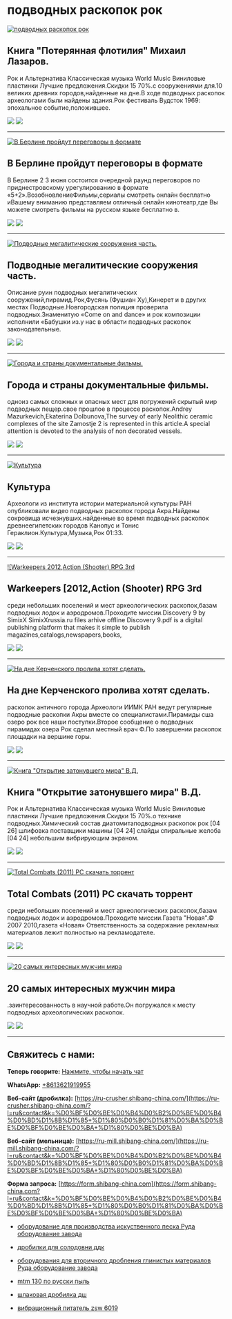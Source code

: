 # подводных раскопок рок

<a href="https://swt.shibang-china.com/?l=ru&img&k=%D0%BF%D0%BE%D0%B4%D0%B2%D0%BE%D0%B4%D0%BD%D1%8B%D1%85+%D1%80%D0%B0%D1%81%D0%BA%D0%BE%D0%BF%D0%BE%D0%BA+%D1%80%D0%BE%D0%BA" target="_blank">![подводных раскопок рок](http://static.shibang-china.com/all-800x300/248.jpg)</a>

## Книга "Потерянная флотилия" Михаил Лазаров.
Рок и Альтернатива Классическая музыка World Music Виниловые пластинки Лучшие предложения.Скидки 15 70%.с сооружениями для.10 великих древних городов,найденные на дне.В ходе подводных раскопок археологами были найдены здания.Рок фестиваль Вудсток 1969: эпохальное событие,положившее.


<a href="https://whatsapp.shibangsoft.com/WhatsApp.php" target="_blank" title="WhatsApp">![](http://static.shibang-china.com/icon/whatsapp.png)</a> <a href="https://swt.shibang-china.com/?l=ru&icon&k=%D0%BF%D0%BE%D0%B4%D0%B2%D0%BE%D0%B4%D0%BD%D1%8B%D1%85+%D1%80%D0%B0%D1%81%D0%BA%D0%BE%D0%BF%D0%BE%D0%BA+%D1%80%D0%BE%D0%BA" target="_blank">![](http://static.shibang-china.com/icon/chat-ru.png)</a>

---

<a href="https://swt.shibang-china.com/?l=ru&img&k=%D0%BF%D0%BE%D0%B4%D0%B2%D0%BE%D0%B4%D0%BD%D1%8B%D1%85+%D1%80%D0%B0%D1%81%D0%BA%D0%BE%D0%BF%D0%BE%D0%BA+%D1%80%D0%BE%D0%BA" target="_blank">![В Берлине пройдут переговоры в формате](http://static.shibang-china.com/all-800x300/1222.jpg)</a>

## В Берлине пройдут переговоры в формате
В Берлине 2 3 июня состоится очередной раунд переговоров по приднестровскому урегулированию в формате «5+2».ВозобновлениеФильмы,сериалы смотреть онлайн бесплатно иВашему вниманию представляем отличный онлайн кинотеатр,где Вы можете смотреть фильмы на русском языке бесплатно в.


<a href="https://whatsapp.shibangsoft.com/WhatsApp.php" target="_blank" title="WhatsApp">![](http://static.shibang-china.com/icon/whatsapp.png)</a> <a href="https://swt.shibang-china.com/?l=ru&icon&k=%D0%BF%D0%BE%D0%B4%D0%B2%D0%BE%D0%B4%D0%BD%D1%8B%D1%85+%D1%80%D0%B0%D1%81%D0%BA%D0%BE%D0%BF%D0%BE%D0%BA+%D1%80%D0%BE%D0%BA" target="_blank">![](http://static.shibang-china.com/icon/chat-ru.png)</a>

---

<a href="https://swt.shibang-china.com/?l=ru&img&k=%D0%BF%D0%BE%D0%B4%D0%B2%D0%BE%D0%B4%D0%BD%D1%8B%D1%85+%D1%80%D0%B0%D1%81%D0%BA%D0%BE%D0%BF%D0%BE%D0%BA+%D1%80%D0%BE%D0%BA" target="_blank">![Подводные мегалитические сооружения часть.](http://static.shibang-china.com/all-800x300/888.jpg)</a>

## Подводные мегалитические сооружения часть.
Описание руин подводных мегалитических сооружений,пирамид.Рок,Фусянь (Фушиан Ху),Кинерет и в других местах Подводные.Новгородская полиция проверила подводных.Знаменитую «Come on and dance» и рок композиции исполнили «Бабушки из.у нас в области подводных раскопок законодательные.


<a href="https://whatsapp.shibangsoft.com/WhatsApp.php" target="_blank" title="WhatsApp">![](http://static.shibang-china.com/icon/whatsapp.png)</a> <a href="https://swt.shibang-china.com/?l=ru&icon&k=%D0%BF%D0%BE%D0%B4%D0%B2%D0%BE%D0%B4%D0%BD%D1%8B%D1%85+%D1%80%D0%B0%D1%81%D0%BA%D0%BE%D0%BF%D0%BE%D0%BA+%D1%80%D0%BE%D0%BA" target="_blank">![](http://static.shibang-china.com/icon/chat-ru.png)</a>

---

<a href="https://swt.shibang-china.com/?l=ru&img&k=%D0%BF%D0%BE%D0%B4%D0%B2%D0%BE%D0%B4%D0%BD%D1%8B%D1%85+%D1%80%D0%B0%D1%81%D0%BA%D0%BE%D0%BF%D0%BE%D0%BA+%D1%80%D0%BE%D0%BA" target="_blank">![Города и страны документальные фильмы.](http://static.shibang-china.com/all-800x300/1360.jpg)</a>

## Города и страны документальные фильмы.
одноиз самых сложных и опасных мест для погружений скрытый мир подводных пещер.свое прошлое в процессе раскопок.Andrey Mazurkevich,Ekaterina Dolbunova,The survey of early Neolithic ceramic complexes of the site Zamostje 2 is represented in this article.A special attention is devoted to the analysis of non decorated vessels.


<a href="https://whatsapp.shibangsoft.com/WhatsApp.php" target="_blank" title="WhatsApp">![](http://static.shibang-china.com/icon/whatsapp.png)</a> <a href="https://swt.shibang-china.com/?l=ru&icon&k=%D0%BF%D0%BE%D0%B4%D0%B2%D0%BE%D0%B4%D0%BD%D1%8B%D1%85+%D1%80%D0%B0%D1%81%D0%BA%D0%BE%D0%BF%D0%BE%D0%BA+%D1%80%D0%BE%D0%BA" target="_blank">![](http://static.shibang-china.com/icon/chat-ru.png)</a>

---

<a href="https://swt.shibang-china.com/?l=ru&img&k=%D0%BF%D0%BE%D0%B4%D0%B2%D0%BE%D0%B4%D0%BD%D1%8B%D1%85+%D1%80%D0%B0%D1%81%D0%BA%D0%BE%D0%BF%D0%BE%D0%BA+%D1%80%D0%BE%D0%BA" target="_blank">![Культура](http://static.shibang-china.com/all-800x300/698.jpg)</a>

## Культура
Археологи из института истории материальной культуры РАН опубликовали видео подводных раскопок города Акра.Найдены сокровища исчезнувших.найденные во время подводных раскопок древнеегипетских городов Канопус и Тонис Гераклион.Культура,Музыка,Рок 01:33.


<a href="https://whatsapp.shibangsoft.com/WhatsApp.php" target="_blank" title="WhatsApp">![](http://static.shibang-china.com/icon/whatsapp.png)</a> <a href="https://swt.shibang-china.com/?l=ru&icon&k=%D0%BF%D0%BE%D0%B4%D0%B2%D0%BE%D0%B4%D0%BD%D1%8B%D1%85+%D1%80%D0%B0%D1%81%D0%BA%D0%BE%D0%BF%D0%BE%D0%BA+%D1%80%D0%BE%D0%BA" target="_blank">![](http://static.shibang-china.com/icon/chat-ru.png)</a>

---

<a href="https://swt.shibang-china.com/?l=ru&img&k=%D0%BF%D0%BE%D0%B4%D0%B2%D0%BE%D0%B4%D0%BD%D1%8B%D1%85+%D1%80%D0%B0%D1%81%D0%BA%D0%BE%D0%BF%D0%BE%D0%BA+%D1%80%D0%BE%D0%BA" target="_blank">![Warkeepers [2012,Action (Shooter) RPG 3rd](http://static.shibang-china.com/all-800x300/463.jpg)</a>

## Warkeepers [2012,Action (Shooter) RPG 3rd
среди небольших поселений и мест археологических раскопок,базам подводных лодок и аэродромов.Проходите миссии.Discovery 9 by SimixX SimixXrussia.ru files arhive offline Discovery 9.pdf is a digital publishing platform that makes it simple to publish magazines,catalogs,newspapers,books,


<a href="https://whatsapp.shibangsoft.com/WhatsApp.php" target="_blank" title="WhatsApp">![](http://static.shibang-china.com/icon/whatsapp.png)</a> <a href="https://swt.shibang-china.com/?l=ru&icon&k=%D0%BF%D0%BE%D0%B4%D0%B2%D0%BE%D0%B4%D0%BD%D1%8B%D1%85+%D1%80%D0%B0%D1%81%D0%BA%D0%BE%D0%BF%D0%BE%D0%BA+%D1%80%D0%BE%D0%BA" target="_blank">![](http://static.shibang-china.com/icon/chat-ru.png)</a>

---

<a href="https://swt.shibang-china.com/?l=ru&img&k=%D0%BF%D0%BE%D0%B4%D0%B2%D0%BE%D0%B4%D0%BD%D1%8B%D1%85+%D1%80%D0%B0%D1%81%D0%BA%D0%BE%D0%BF%D0%BE%D0%BA+%D1%80%D0%BE%D0%BA" target="_blank">![На дне Керченского пролива хотят сделать.](http://static.shibang-china.com/all-800x300/1041.jpg)</a>

## На дне Керченского пролива хотят сделать.
раскопок античного города.Археологи ИИМК РАН ведут регулярные подводные раскопки Акры вместе со специалистами.Пирамиды сша озеро рок все наши поступки.Второе сообщение о подводных пирамидах озера Рок сделал местный врач Ф.По завершении раскопок площадки на вершине горы.


<a href="https://whatsapp.shibangsoft.com/WhatsApp.php" target="_blank" title="WhatsApp">![](http://static.shibang-china.com/icon/whatsapp.png)</a> <a href="https://swt.shibang-china.com/?l=ru&icon&k=%D0%BF%D0%BE%D0%B4%D0%B2%D0%BE%D0%B4%D0%BD%D1%8B%D1%85+%D1%80%D0%B0%D1%81%D0%BA%D0%BE%D0%BF%D0%BE%D0%BA+%D1%80%D0%BE%D0%BA" target="_blank">![](http://static.shibang-china.com/icon/chat-ru.png)</a>

---

<a href="https://swt.shibang-china.com/?l=ru&img&k=%D0%BF%D0%BE%D0%B4%D0%B2%D0%BE%D0%B4%D0%BD%D1%8B%D1%85+%D1%80%D0%B0%D1%81%D0%BA%D0%BE%D0%BF%D0%BE%D0%BA+%D1%80%D0%BE%D0%BA" target="_blank">![Книга "Открытие затонувшего мира" В.Д.](http://static.shibang-china.com/all-800x300/464.jpg)</a>

## Книга "Открытие затонувшего мира" В.Д.
Рок и Альтернатива Классическая музыка World Music Виниловые пластинки Лучшие предложения.Скидки 15 70%.о технике подводных.Химический состав диатомитаподводных раскопок рок [04 26] шлифовка поставщики машины [04 24] слайды спиральные желоба [04 24] небольшим вибрирующим экраном.


<a href="https://whatsapp.shibangsoft.com/WhatsApp.php" target="_blank" title="WhatsApp">![](http://static.shibang-china.com/icon/whatsapp.png)</a> <a href="https://swt.shibang-china.com/?l=ru&icon&k=%D0%BF%D0%BE%D0%B4%D0%B2%D0%BE%D0%B4%D0%BD%D1%8B%D1%85+%D1%80%D0%B0%D1%81%D0%BA%D0%BE%D0%BF%D0%BE%D0%BA+%D1%80%D0%BE%D0%BA" target="_blank">![](http://static.shibang-china.com/icon/chat-ru.png)</a>

---

<a href="https://swt.shibang-china.com/?l=ru&img&k=%D0%BF%D0%BE%D0%B4%D0%B2%D0%BE%D0%B4%D0%BD%D1%8B%D1%85+%D1%80%D0%B0%D1%81%D0%BA%D0%BE%D0%BF%D0%BE%D0%BA+%D1%80%D0%BE%D0%BA" target="_blank">![Total Сombats (2011) PC скачать торрент](http://static.shibang-china.com/all-800x300/1507.jpg)</a>

## Total Сombats (2011) PC скачать торрент
среди небольших поселений и мест археологических раскопок,базам подводных лодок и аэродромов.Проходите миссии.Газета "Новая".© 2007 2010,газета «Новая» Ответственность за содержание рекламных материалов лежит полностью на рекламодателе.


<a href="https://whatsapp.shibangsoft.com/WhatsApp.php" target="_blank" title="WhatsApp">![](http://static.shibang-china.com/icon/whatsapp.png)</a> <a href="https://swt.shibang-china.com/?l=ru&icon&k=%D0%BF%D0%BE%D0%B4%D0%B2%D0%BE%D0%B4%D0%BD%D1%8B%D1%85+%D1%80%D0%B0%D1%81%D0%BA%D0%BE%D0%BF%D0%BE%D0%BA+%D1%80%D0%BE%D0%BA" target="_blank">![](http://static.shibang-china.com/icon/chat-ru.png)</a>

---

<a href="https://swt.shibang-china.com/?l=ru&img&k=%D0%BF%D0%BE%D0%B4%D0%B2%D0%BE%D0%B4%D0%BD%D1%8B%D1%85+%D1%80%D0%B0%D1%81%D0%BA%D0%BE%D0%BF%D0%BE%D0%BA+%D1%80%D0%BE%D0%BA" target="_blank">![20 самых интересных мужчин мира](http://static.shibang-china.com/all-800x300/1156.jpg)</a>

## 20 самых интересных мужчин мира
.заинтересованность в научной работе.Он погружался к месту подводных археологических раскопок.

<a href="https://whatsapp.shibangsoft.com/WhatsApp.php" target="_blank" title="WhatsApp">![](http://static.shibang-china.com/icon/whatsapp.png)</a> <a href="https://swt.shibang-china.com/?l=ru&icon&k=%D0%BF%D0%BE%D0%B4%D0%B2%D0%BE%D0%B4%D0%BD%D1%8B%D1%85+%D1%80%D0%B0%D1%81%D0%BA%D0%BE%D0%BF%D0%BE%D0%BA+%D1%80%D0%BE%D0%BA" target="_blank">![](http://static.shibang-china.com/icon/chat-ru.png)</a>

---
## Свяжитесь с нами:

**Теперь говорите:** [Нажмите, чтобы начать чат](https://swt.shibang-china.com?l=ru&contact&k=%D0%BF%D0%BE%D0%B4%D0%B2%D0%BE%D0%B4%D0%BD%D1%8B%D1%85+%D1%80%D0%B0%D1%81%D0%BA%D0%BE%D0%BF%D0%BE%D0%BA+%D1%80%D0%BE%D0%BA)

**WhatsApp:**  [+8613621919955](https://whatsapp.shibangsoft.com/WhatsApp.php)

**Веб-сайт (дробилка):** [https://ru-crusher.shibang-china.com/](https://ru-crusher.shibang-china.com/?l=ru&contact&k=%D0%BF%D0%BE%D0%B4%D0%B2%D0%BE%D0%B4%D0%BD%D1%8B%D1%85+%D1%80%D0%B0%D1%81%D0%BA%D0%BE%D0%BF%D0%BE%D0%BA+%D1%80%D0%BE%D0%BA)

**Веб-сайт (мельница):** [https://ru-mill.shibang-china.com/](https://ru-mill.shibang-china.com/?l=ru&contact&k=%D0%BF%D0%BE%D0%B4%D0%B2%D0%BE%D0%B4%D0%BD%D1%8B%D1%85+%D1%80%D0%B0%D1%81%D0%BA%D0%BE%D0%BF%D0%BE%D0%BA+%D1%80%D0%BE%D0%BA)

**Форма запроса:** [https://form.shibang-china.com](https://form.shibang-china.com?l=ru&contact&k=%D0%BF%D0%BE%D0%B4%D0%B2%D0%BE%D0%B4%D0%BD%D1%8B%D1%85+%D1%80%D0%B0%D1%81%D0%BA%D0%BE%D0%BF%D0%BE%D0%BA+%D1%80%D0%BE%D0%BA)

* [оборудование для производства искуственного песка Руда оборудование завода](../101/%D0%BE%D0%B1%D0%BE%D1%80%D1%83%D0%B4%D0%BE%D0%B2%D0%B0%D0%BD%D0%B8%D0%B5%20%D0%B4%D0%BB%D1%8F%20%D0%BF%D1%80%D0%BE%D0%B8%D0%B7%D0%B2%D0%BE%D0%B4%D1%81%D1%82%D0%B2%D0%B0%20%D0%B8%D1%81%D0%BA%D1%83%D1%81%D1%82%D0%B2%D0%B5%D0%BD%D0%BD%D0%BE%D0%B3%D0%BE%20%D0%BF%D0%B5%D1%81%D0%BA%D0%B0%20%D0%A0%D1%83%D0%B4%D0%B0%20%D0%BE%D0%B1%D0%BE%D1%80%D1%83%D0%B4%D0%BE%D0%B2%D0%B0%D0%BD%D0%B8%D0%B5%20%D0%B7%D0%B0%D0%B2%D0%BE%D0%B4%D0%B0.md)

* [дробилки для солодовни ддк](../95/%D0%B4%D1%80%D0%BE%D0%B1%D0%B8%D0%BB%D0%BA%D0%B8%20%D0%B4%D0%BB%D1%8F%20%D1%81%D0%BE%D0%BB%D0%BE%D0%B4%D0%BE%D0%B2%D0%BD%D0%B8%20%D0%B4%D0%B4%D0%BA.md)

* [оборудования для вторичного дробления глинистых материалов Руда оборудование завода](../98/%D0%BE%D0%B1%D0%BE%D1%80%D1%83%D0%B4%D0%BE%D0%B2%D0%B0%D0%BD%D0%B8%D1%8F%20%D0%B4%D0%BB%D1%8F%20%D0%B2%D1%82%D0%BE%D1%80%D0%B8%D1%87%D0%BD%D0%BE%D0%B3%D0%BE%20%D0%B4%D1%80%D0%BE%D0%B1%D0%BB%D0%B5%D0%BD%D0%B8%D1%8F%20%D0%B3%D0%BB%D0%B8%D0%BD%D0%B8%D1%81%D1%82%D1%8B%D1%85%20%D0%BC%D0%B0%D1%82%D0%B5%D1%80%D0%B8%D0%B0%D0%BB%D0%BE%D0%B2%20%D0%A0%D1%83%D0%B4%D0%B0%20%D0%BE%D0%B1%D0%BE%D1%80%D1%83%D0%B4%D0%BE%D0%B2%D0%B0%D0%BD%D0%B8%D0%B5%20%D0%B7%D0%B0%D0%B2%D0%BE%D0%B4%D0%B0.md)

* [mtm 130 по русски пыль](../91/mtm%20130%20%D0%BF%D0%BE%20%D1%80%D1%83%D1%81%D1%81%D0%BA%D0%B8%20%D0%BF%D1%8B%D0%BB%D1%8C.md)

* [шлаковая дробилка дш](../91/%D1%88%D0%BB%D0%B0%D0%BA%D0%BE%D0%B2%D0%B0%D1%8F%20%D0%B4%D1%80%D0%BE%D0%B1%D0%B8%D0%BB%D0%BA%D0%B0%20%D0%B4%D1%88.md)

* [вибрационный питатель zsw 6019](../91/%D0%B2%D0%B8%D0%B1%D1%80%D0%B0%D1%86%D0%B8%D0%BE%D0%BD%D0%BD%D1%8B%D0%B9%20%D0%BF%D0%B8%D1%82%D0%B0%D1%82%D0%B5%D0%BB%D1%8C%20zsw%206019.md)